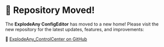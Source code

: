 # 🚨 Repository Moved!

The **ExplodeAny ConfigEditor** has moved to a new home! Please visit the new repository for the latest updates, features, and improvements:

🔗 [ExplodeAny_ControlCenter on GitHub](https://github.com/HeyItzGeo/ExplodeAny_ControlCenter)


